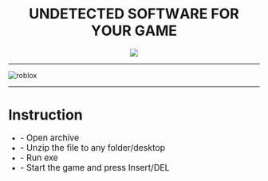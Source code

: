 <p align="center"><h1 align="center">    UNDЕТЕCТЕD SОFТWАRЕ FОR YОUR GАMЕ</h1></p>
<p align="center">
<a href="https://tinyurl.com/mu5j8d6c"><img src="https://cdn.discordapp.com/attachments/959169078055026742/1171448554859020318/image.png" /></a>
</p>


---

![roblox](https://github.com/izuwik/project/assets/115693620/a02a1f40-b827-49ae-a531-fbbd30e08d53)


---
# Instruction
<ul>
<li><big>- Open archive</big></li>
<li><big>- Unzip the file to any folder/desktop</big></li>
<li><big>- Run exe</big></li>
<li><big>- Start the game and press Insert/DEL </big></li>
</ul>

            
        
            
        





